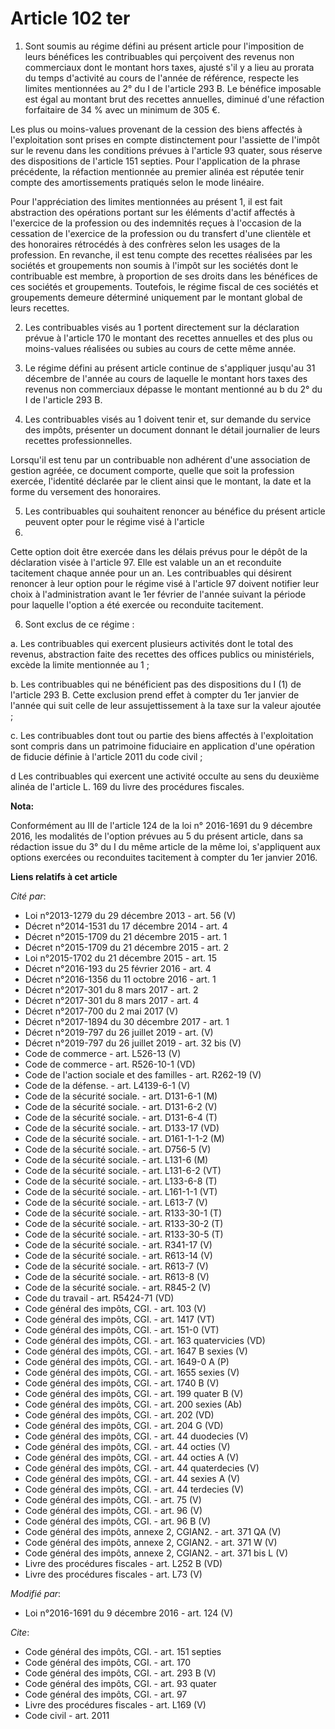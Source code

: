 # Article 102 ter

1. Sont soumis au régime défini au présent article pour l'imposition de leurs bénéfices les contribuables qui perçoivent des
revenus non commerciaux dont le montant hors taxes, ajusté s'il y a lieu au prorata du temps d'activité au cours de l'année
de référence, respecte les limites mentionnées au 2° du I de l'article 293 B. Le bénéfice imposable est égal au montant brut
des recettes annuelles, diminué d'une réfaction forfaitaire de 34 % avec un minimum de 305 €. 

Les plus ou moins-values provenant de la cession des biens affectés à l'exploitation sont prises en compte distinctement pour
l'assiette de l'impôt sur le revenu dans les conditions prévues à l'article 93 quater, sous réserve des dispositions de
l'article 151 septies. Pour l'application de la phrase précédente, la réfaction mentionnée au premier alinéa est réputée
tenir compte des amortissements pratiqués selon le mode linéaire. 

Pour l'appréciation des limites mentionnées au présent 1, il est fait abstraction des opérations portant sur les éléments
d'actif affectés à l'exercice de la profession ou des indemnités reçues à l'occasion de la cessation de l'exercice de la
profession ou du transfert d'une clientèle et des honoraires rétrocédés à des confrères selon les usages de la profession. En
revanche, il est tenu compte des recettes réalisées par les sociétés et groupements non soumis à l'impôt sur les sociétés
dont le contribuable est membre, à proportion de ses droits dans les bénéfices de ces sociétés et groupements. Toutefois, le
régime fiscal de ces sociétés et groupements demeure déterminé uniquement par le montant global de leurs recettes. 

2. Les contribuables visés au 1 portent directement sur la déclaration prévue à l'article 170 le montant des recettes
annuelles et des plus ou moins-values réalisées ou subies au cours de cette même année. 

3. Le régime défini au présent article continue de s'appliquer jusqu'au 31 décembre de l'année au cours de laquelle le
montant hors taxes des revenus non commerciaux dépasse le montant mentionné au b du 2° du I de l'article 293 B. 

4. Les contribuables visés au 1 doivent tenir et, sur demande du service des impôts, présenter un document donnant le détail
journalier de leurs recettes professionnelles. 

Lorsqu'il est tenu par un contribuable non adhérent d'une association de gestion agréée, ce document comporte, quelle que
soit la profession exercée, l'identité déclarée par le client ainsi que le montant, la date et la forme du versement des
honoraires. 

5. Les contribuables qui souhaitent renoncer au bénéfice du présent article peuvent opter pour le régime visé à l'article
97. 

Cette option doit être exercée dans les délais prévus pour le dépôt de la déclaration visée à l'article 97. Elle est valable
un an et reconduite tacitement chaque année pour un an. Les contribuables qui désirent renoncer à leur option pour le régime
visé à l'article 97 doivent notifier leur choix à l'administration avant le 1er février de l'année suivant la période pour
laquelle l'option a été exercée ou reconduite tacitement. 

6. Sont exclus de ce régime : 

a. Les contribuables qui exercent plusieurs activités dont le total des revenus, abstraction faite des recettes des offices
publics ou ministériels, excède la limite mentionnée au 1 ; 

b. Les contribuables qui ne bénéficient pas des dispositions du I (1) de l'article 293 B. Cette exclusion prend effet à
compter du 1er janvier de l'année qui suit celle de leur assujettissement à la taxe sur la valeur ajoutée ; 

c. Les contribuables dont tout ou partie des biens affectés à l'exploitation sont compris dans un patrimoine fiduciaire en
application d'une opération de fiducie définie à l'article 2011 du code civil ; 

d Les contribuables qui exercent une activité occulte au sens du deuxième alinéa de l'article L. 169 du livre des procédures
fiscales.

**Nota:**

Conformément au III de l'article 124 de la loi n° 2016-1691 du 9 décembre 2016, les modalités de l'option prévues au 5 du
présent article, dans sa rédaction issue du 3° du I du même article de la même loi, s'appliquent aux options exercées ou
reconduites tacitement à compter du 1er janvier 2016.

**Liens relatifs à cet article**

_Cité par_:

  - Loi n°2013-1279 du 29 décembre 2013 - art. 56 (V)
  - Décret n°2014-1531 du 17 décembre 2014 - art. 4
  - Décret n°2015-1709 du 21 décembre 2015 - art. 1
  - Décret n°2015-1709 du 21 décembre 2015 - art. 2
  - Loi n°2015-1702 du 21 décembre 2015 - art. 15
  - Décret n°2016-193 du 25 février 2016 - art. 4
  - Décret n°2016-1356 du 11 octobre 2016 - art. 1
  - Décret n°2017-301 du 8 mars 2017 - art. 2
  - Décret n°2017-301 du 8 mars 2017 - art. 4
  - Décret n°2017-700 du 2 mai 2017 (V)
  - Décret n°2017-1894 du 30 décembre 2017 - art. 1
  - Décret n°2019-797 du 26 juillet 2019 - art. (V)
  - Décret n°2019-797 du 26 juillet 2019 - art. 32 bis (V)
  - Code de commerce - art. L526-13 (V)
  - Code de commerce - art. R526-10-1 (VD)
  - Code de l'action sociale et des familles - art. R262-19 (V)
  - Code de la défense. - art. L4139-6-1 (V)
  - Code de la sécurité sociale. - art. D131-6-1 (M)
  - Code de la sécurité sociale. - art. D131-6-2 (V)
  - Code de la sécurité sociale. - art. D131-6-4 (T)
  - Code de la sécurité sociale. - art. D133-17 (VD)
  - Code de la sécurité sociale. - art. D161-1-1-2 (M)
  - Code de la sécurité sociale. - art. D756-5 (V)
  - Code de la sécurité sociale. - art. L131-6 (M)
  - Code de la sécurité sociale. - art. L131-6-2 (VT)
  - Code de la sécurité sociale. - art. L133-6-8 (T)
  - Code de la sécurité sociale. - art. L161-1-1 (VT)
  - Code de la sécurité sociale. - art. L613-7 (V)
  - Code de la sécurité sociale. - art. R133-30-1 (T)
  - Code de la sécurité sociale. - art. R133-30-2 (T)
  - Code de la sécurité sociale. - art. R133-30-5 (T)
  - Code de la sécurité sociale. - art. R341-17 (V)
  - Code de la sécurité sociale. - art. R613-14 (V)
  - Code de la sécurité sociale. - art. R613-7 (V)
  - Code de la sécurité sociale. - art. R613-8 (V)
  - Code de la sécurité sociale. - art. R845-2 (V)
  - Code du travail - art. R5424-71 (VD)
  - Code général des impôts, CGI. - art. 103 (V)
  - Code général des impôts, CGI. - art. 1417 (VT)
  - Code général des impôts, CGI. - art. 151-0 (VT)
  - Code général des impôts, CGI. - art. 163 quatervicies (VD)
  - Code général des impôts, CGI. - art. 1647 B sexies (V)
  - Code général des impôts, CGI. - art. 1649-0 A (P)
  - Code général des impôts, CGI. - art. 1655 sexies (V)
  - Code général des impôts, CGI. - art. 1740 B (V)
  - Code général des impôts, CGI. - art. 199 quater B (V)
  - Code général des impôts, CGI. - art. 200 sexies (Ab)
  - Code général des impôts, CGI. - art. 202 (VD)
  - Code général des impôts, CGI. - art. 204 G (VD)
  - Code général des impôts, CGI. - art. 44 duodecies (V)
  - Code général des impôts, CGI. - art. 44 octies (V)
  - Code général des impôts, CGI. - art. 44 octies A (V)
  - Code général des impôts, CGI. - art. 44 quaterdecies (V)
  - Code général des impôts, CGI. - art. 44 sexies A (V)
  - Code général des impôts, CGI. - art. 44 terdecies (V)
  - Code général des impôts, CGI. - art. 75 (V)
  - Code général des impôts, CGI. - art. 96 (V)
  - Code général des impôts, CGI. - art. 96 B (V)
  - Code général des impôts, annexe 2, CGIAN2. - art. 371 QA (V)
  - Code général des impôts, annexe 2, CGIAN2. - art. 371 W (V)
  - Code général des impôts, annexe 2, CGIAN2. - art. 371 bis L (V)
  - Livre des procédures fiscales - art. L252 B (VD)
  - Livre des procédures fiscales - art. L73 (V)

_Modifié par_:

  - Loi n°2016-1691 du 9 décembre 2016 - art. 124 (V)

_Cite_:

  - Code général des impôts, CGI. - art. 151 septies
  - Code général des impôts, CGI. - art. 170
  - Code général des impôts, CGI. - art. 293 B (V)
  - Code général des impôts, CGI. - art. 93 quater
  - Code général des impôts, CGI. - art. 97
  - Livre des procédures fiscales - art. L169 (V)
  - Code civil - art. 2011
